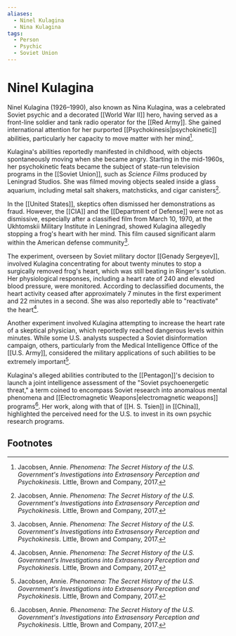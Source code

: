 ```yaml
---
aliases:
  - Ninel Kulagina
  - Nina Kulagina
tags:
  - Person
  - Psychic
  - Soviet Union
---
```

# Ninel Kulagina

Ninel Kulagina (1926–1990), also known as Nina Kulagina, was a celebrated Soviet psychic and a decorated [[World War II]] hero, having served as a front-line soldier and tank radio operator for the [[Red Army]]. She gained international attention for her purported [[Psychokinesis|psychokinetic]] abilities, particularly her capacity to move matter with her mind[^1].

Kulagina's abilities reportedly manifested in childhood, with objects spontaneously moving when she became angry. Starting in the mid-1960s, her psychokinetic feats became the subject of state-run television programs in the [[Soviet Union]], such as *Science Films* produced by Leningrad Studios. She was filmed moving objects sealed inside a glass aquarium, including metal salt shakers, matchsticks, and cigar canisters[^1].

In the [[United States]], skeptics often dismissed her demonstrations as fraud. However, the [[CIA]] and the [[Department of Defense]] were not as dismissive, especially after a classified film from March 10, 1970, at the Ukhtomskii Military Institute in Leningrad, showed Kulagina allegedly stopping a frog's heart with her mind. This film caused significant alarm within the American defense community[^1].

The experiment, overseen by Soviet military doctor [[Genady Sergeyev]], involved Kulagina concentrating for about twenty minutes to stop a surgically removed frog's heart, which was still beating in Ringer's solution. Her physiological responses, including a heart rate of 240 and elevated blood pressure, were monitored. According to declassified documents, the heart activity ceased after approximately 7 minutes in the first experiment and 22 minutes in a second. She was also reportedly able to "reactivate" the heart[^1].

Another experiment involved Kulagina attempting to increase the heart rate of a skeptical physician, which reportedly reached dangerous levels within minutes. While some U.S. analysts suspected a Soviet disinformation campaign, others, particularly from the Medical Intelligence Office of the [[U.S. Army]], considered the military applications of such abilities to be extremely important[^1].

Kulagina's alleged abilities contributed to the [[Pentagon]]'s decision to launch a joint intelligence assessment of the "Soviet psychoenergetic threat," a term coined to encompass Soviet research into anomalous mental phenomena and [[Electromagnetic Weapons|electromagnetic weapons]] programs[^1]. Her work, along with that of [[H. S. Tsien]] in [[China]], highlighted the perceived need for the U.S. to invest in its own psychic research programs.

## Footnotes
[^1]: Jacobsen, Annie. *Phenomena: The Secret History of the U.S. Government's Investigations into Extrasensory Perception and Psychokinesis*. Little, Brown and Company, 2017.